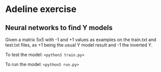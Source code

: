 # Adeline exercise
## Neural networks to find Y models

Given a matrix 5x5 with -1 and +1 values as examples on the train.txt and test.txt files, as +1 being the usual Y model result and -1 the inverted Y.

To test the model:
`<python3 train.py>`

To run the model:
`<python3 run.py>`

